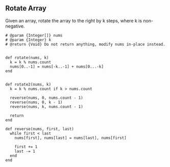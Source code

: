 ## Rotate Array
Given an array, rotate the array to the right by k steps, where k is non-negative.

```
# @param {Integer[]} nums
# @param {Integer} k
# @return {Void} Do not return anything, modify nums in-place instead.


def rotate(nums, k)
  k = k % nums.count
  nums[0..-1] = nums[-k..-1] + nums[0...-k]
end


def rotate2(nums, k)
  k = k % nums.count if k > nums.count

  reverse(nums, 0, nums.count - 1)
  reverse(nums, 0, k - 1)
  reverse(nums, k, nums.count - 1)

  return
end
  
def reverse(nums, first, last)
  while first < last
    nums[first], nums[last] = nums[last], nums[first]

    first += 1
    last -= 1
  end
end

```